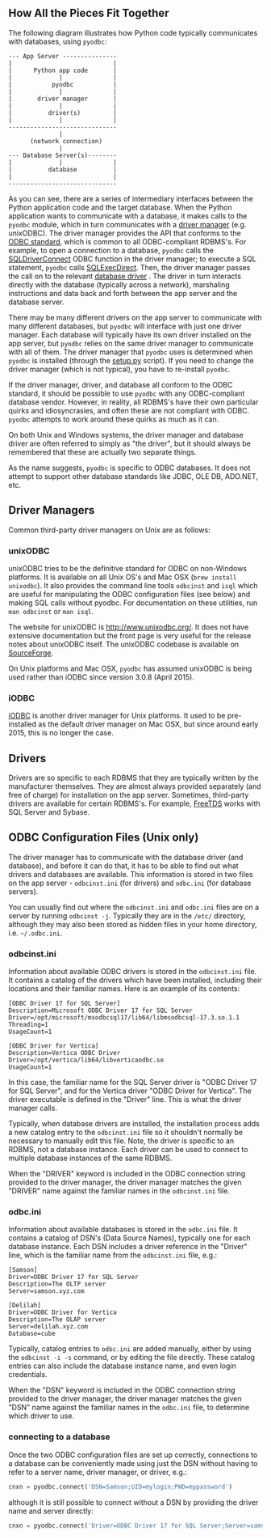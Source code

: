 ## How All the Pieces Fit Together

The following diagram illustrates how Python code typically communicates with databases, using `pyodbc`:

```
--- App Server ---------------
|                            |
|      Python app code       |
|             |              |
|           pyodbc           |
|             |              |
|       driver manager       |
|             |              |
|          driver(s)         |
|             |              |
------------------------------
              |
      (network connection)
              |
--- Database Server(s)--------
|             |              |
|          database          |
|                            |
------------------------------
```

As you can see, there are a series of intermediary interfaces between the Python application code and the target database.
When the Python application wants to communicate with a database, it makes calls to the `pyodbc` module, which in turn communicates with a
[driver manager](https://docs.microsoft.com/en-us/sql/odbc/reference/the-driver-manager)
(e.g. unixODBC).
The driver manager provides the API that conforms to the [ODBC standard](https://docs.microsoft.com/en-us/sql/odbc), which is common to all ODBC-compliant RDBMS's.
For example, to open a connection to a database, `pyodbc` calls the
[SQLDriverConnect](https://docs.microsoft.com/en-us/sql/odbc/reference/syntax/sqldriverconnect-function)
ODBC function in the driver manager; to execute a SQL statement, `pyodbc` calls
[SQLExecDirect](https://docs.microsoft.com/en-us/sql/odbc/reference/syntax/sqlexecdirect-function).
Then, the driver manager passes the call on to the relevant
[database driver](https://docs.microsoft.com/en-us/sql/odbc/reference/drivers)
.  The driver in turn interacts directly with the database (typically across a network), marshaling instructions and data back and forth between the app server and the database server.

There may be many different drivers on the app server to communicate with many different databases, but `pyodbc` will interface with just one driver manager.  Each database will typically have its own driver installed on the app server, but `pyodbc` relies on the same driver manager to communicate with all of them.  The driver manager that `pyodbc` uses is determined when `pyodbc` is installed (through the
[setup.py](https://github.com/mkleehammer/pyodbc/blob/master/setup.py)
script).  If you need to change the driver manager (which is not typical), you have to re-install `pyodbc`.

If the driver manager, driver, and database all conform to the ODBC standard, it should be possible to use `pyodbc` with any ODBC-compliant database vendor.
However, in reality, all RDBMS's have their own particular quirks and idiosyncrasies, and often these are not compliant with ODBC.  `pyodbc` attempts to work around these quirks as much as it can.

On both Unix and Windows systems, the driver manager and database driver are often referred to simply as "the driver", but it should always be remembered that these are actually two separate things.

As the name suggests, `pyodbc` is specific to ODBC databases.  It does not attempt to support other database standards like JDBC, OLE DB, ADO.NET, etc.

## Driver Managers

Common third-party driver managers on Unix are as follows:

### unixODBC

unixODBC tries to be the definitive standard for ODBC on non-Windows platforms.
It is available on all Unix OS's and Mac OSX (`brew install unixodbc`). It also provides the command line tools `odbcinst` and `isql` which are useful for manipulating the ODBC configuration files (see below) and making SQL calls without pyodbc. For documentation on these utilities, run `man odbcinst` or `man isql`.

The website for unixODBC is http://www.unixodbc.org/. It does not have extensive documentation but the front page is very useful for the release notes about unixODBC itself. The unixODBC codebase is available on [SourceForge](https://sourceforge.net/projects/unixodbc/).

On Unix platforms and Mac OSX, `pyodbc` has assumed unixODBC is being used rather than iODBC since version 3.0.8 (April 2015).

### iODBC

[iODBC](http://www.iodbc.org/) is another driver manager for Unix platforms. It used to be pre-installed as the default driver manager on Mac OSX, but since around early 2015, this is no longer the case.


## Drivers

Drivers are so specific to each RDBMS that they are typically written by the manufacturer themselves.  They are almost always provided separately (and free of charge) for installation on the app server.
Sometimes, third-party drivers are available for certain RDBMS's.  For example, [FreeTDS](http://www.freetds.org/) works with SQL Server and Sybase.


## ODBC Configuration Files (Unix only)

The driver manager has to communicate with the database driver (and database), and before it can do that, it has to be able to find out what drivers and databases are available. This information is stored in two files on the app server - `odbcinst.ini` (for drivers) and `odbc.ini` (for database servers).

You can usually find out where the `odbcinst.ini` and `odbc.ini` files are on a server by running `odbcinst -j`.  Typically they are in the `/etc/` directory, although they may also been stored as hidden files in your home directory, i.e. `~/.odbc.ini`.

### odbcinst.ini

Information about available ODBC drivers is stored in the `odbcinst.ini` file.
It contains a catalog of the drivers which have been installed, including their locations and their familiar names.  Here is an example of its contents:

```
[ODBC Driver 17 for SQL Server]
Description=Microsoft ODBC Driver 17 for SQL Server
Driver=/opt/microsoft/msodbcsql17/lib64/libmsodbcsql-17.3.so.1.1
Threading=1
UsageCount=1

[ODBC Driver for Vertica]
Description=Vertica ODBC Driver
Driver=/opt/vertica/lib64/libverticaodbc.so
UsageCount=1
```

In this case, the familiar name for the SQL Server driver is "ODBC Driver 17 for SQL Server", and for the Vertica driver "ODBC Driver for Vertica".  The driver executable is defined in the "Driver" line.  This is what the driver manager calls.

Typically, when database drivers are installed, the installation process adds a new catalog entry to the `odbcinst.ini` file so it shouldn't normally be necessary to manually edit this file.  Note, the driver is specific to an RDBMS, not a database instance.  Each driver can be used to connect to multiple database instances of the same RDBMS.

When the "DRIVER" keyword is included in the ODBC connection string provided to the driver manager, the driver manager matches the given "DRIVER" name against the familiar names in the `odbcinst.ini` file.

### odbc.ini

Information about available databases is stored in the `odbc.ini` file.
It contains a catalog of DSN's (Data Source Names), typically one for each database instance.  Each DSN includes a driver reference in the "Driver" line, which is the familiar name from the `odbcinst.ini` file, e.g.:

```
[Samson]
Driver=ODBC Driver 17 for SQL Server
Description=The OLTP server
Server=samson.xyz.com

[Delilah]
Driver=ODBC Driver for Vertica
Description=The OLAP server
Server=delilah.xyz.com
Database=cube
```

Typically, catalog entries to `odbc.ini` are added manually, either by using the `odbcinst -i -s` command, or by editing the file directly.  These catalog entries can also include the database instance name, and even login credentials.

When the "DSN" keyword is included in the ODBC connection string provided to the driver manager, the driver manager matches the given "DSN" name against the familiar names in the `odbc.ini` file, to determine which driver to use.

### connecting to a database

Once the two ODBC configuration files are set up correctly, connections to a database can be conveniently made using just the DSN without having to refer to a server name, driver manager, or driver, e.g.:
```python
cnxn = pyodbc.connect('DSN=Samson;UID=mylogin;PWD=mypassword')
```
although it is still possible to connect without a DSN by providing the driver name and server directly:
```python
cnxn = pyodbc.connect('Driver=ODBC Driver 17 for SQL Server;Server=samson.xyz.com;UID=mylogin;PWD=mypassword')
```
